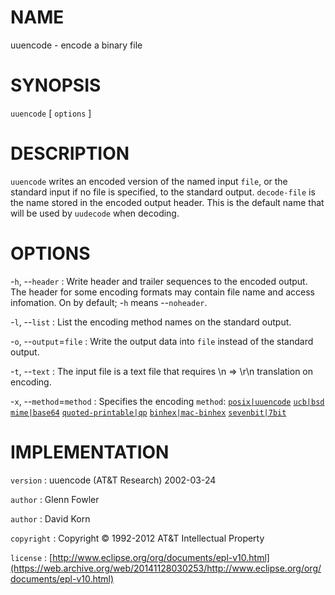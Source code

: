 # NAME

uuencode - encode a binary file

# SYNOPSIS

`uuencode` \[ `options` \]

# DESCRIPTION

`uuencode` writes an encoded version of the named input `file`, or the
standard input if no file is specified, to the standard output.
`decode-file` is the name stored in the encoded output header. This is
the default name that will be used by `uudecode` when decoding.

# OPTIONS

-`h`, --`header`
:   Write header and trailer sequences to the encoded output. The header
    for some encoding formats may contain file name and
    access infomation. On by default; -`h` means --`noheader`.

-`l`, --`list`
:   List the encoding method names on the standard output.

-`o`, --`output`=`file`
:   Write the output data into `file` instead of the standard output.

-`t`, --`text`
:   The input file is a text file that requires \\n =&gt; \\r\\n
    translation on encoding.

-`x`, --`method`=`method`
:   Specifies the encoding `method`: [`posix|uuencode`]()
    [`ucb|bsd`]() [`mime|base64`]() [`quoted-printable|qp`]()
    [`binhex|mac-binhex`]() [`sevenbit|7bit`]()

# IMPLEMENTATION

`version`
:   uuencode (AT&T Research) 2002-03-24

`author`
:   Glenn Fowler

`author`
:   David Korn

`copyright`
:   Copyright © 1992-2012 AT&T Intellectual Property

`license`
:   [http://www.eclipse.org/org/documents/epl-v10.html](https://web.archive.org/web/20141128030253/http://www.eclipse.org/org/documents/epl-v10.html)


